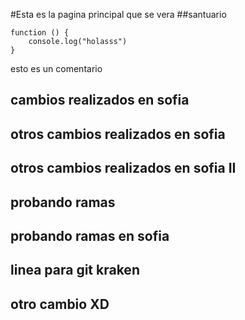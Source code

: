 
#Esta es la pagina principal que se vera
##santuario

```
function () {
    console.log("holasss")
}
```
esto es un comentario
## cambios realizados en sofia
## otros cambios realizados en sofia
## otros cambios realizados en sofia II
## probando ramas
## probando ramas en sofia
## linea para git kraken
## otro cambio XD

